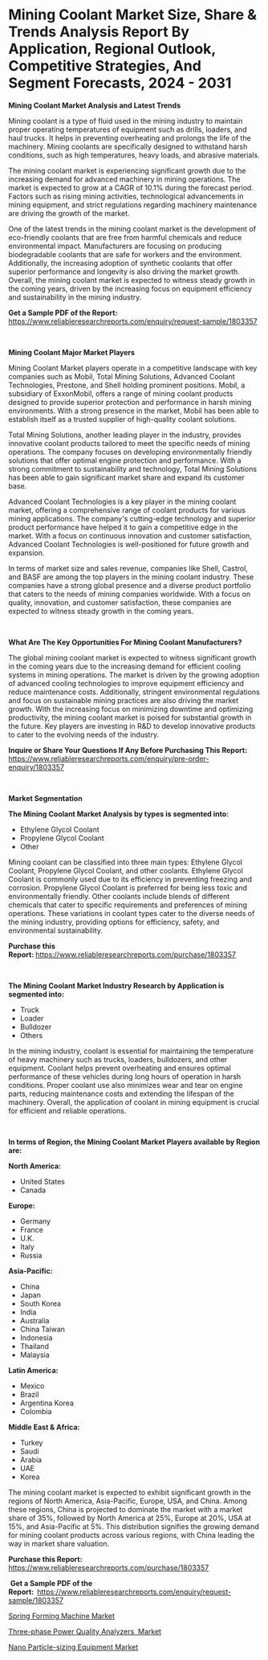 <p><h1>Mining Coolant Market Size, Share & Trends Analysis Report By Application, Regional Outlook, Competitive Strategies, And Segment Forecasts, 2024 - 2031</h1></p><p><strong>Mining Coolant Market Analysis and Latest Trends</strong></p>
<p><p>Mining coolant is a type of fluid used in the mining industry to maintain proper operating temperatures of equipment such as drills, loaders, and haul trucks. It helps in preventing overheating and prolongs the life of the machinery. Mining coolants are specifically designed to withstand harsh conditions, such as high temperatures, heavy loads, and abrasive materials.</p><p>The mining coolant market is experiencing significant growth due to the increasing demand for advanced machinery in mining operations. The market is expected to grow at a CAGR of 10.1% during the forecast period. Factors such as rising mining activities, technological advancements in mining equipment, and strict regulations regarding machinery maintenance are driving the growth of the market.</p><p>One of the latest trends in the mining coolant market is the development of eco-friendly coolants that are free from harmful chemicals and reduce environmental impact. Manufacturers are focusing on producing biodegradable coolants that are safe for workers and the environment. Additionally, the increasing adoption of synthetic coolants that offer superior performance and longevity is also driving the market growth. Overall, the mining coolant market is expected to witness steady growth in the coming years, driven by the increasing focus on equipment efficiency and sustainability in the mining industry.</p></p>
<p><strong>Get a Sample PDF of the Report:&nbsp;</strong> <a href="https://www.reliableresearchreports.com/enquiry/request-sample/1803357">https://www.reliableresearchreports.com/enquiry/request-sample/1803357</a></p>
<p>&nbsp;</p>
<p><strong>Mining Coolant Major Market Players</strong></p>
<p><p>Mining Coolant Market players operate in a competitive landscape with key companies such as Mobil, Total Mining Solutions, Advanced Coolant Technologies, Prestone, and Shell holding prominent positions. Mobil, a subsidiary of ExxonMobil, offers a range of mining coolant products designed to provide superior protection and performance in harsh mining environments. With a strong presence in the market, Mobil has been able to establish itself as a trusted supplier of high-quality coolant solutions.</p><p>Total Mining Solutions, another leading player in the industry, provides innovative coolant products tailored to meet the specific needs of mining operations. The company focuses on developing environmentally friendly solutions that offer optimal engine protection and performance. With a strong commitment to sustainability and technology, Total Mining Solutions has been able to gain significant market share and expand its customer base.</p><p>Advanced Coolant Technologies is a key player in the mining coolant market, offering a comprehensive range of coolant products for various mining applications. The company's cutting-edge technology and superior product performance have helped it to gain a competitive edge in the market. With a focus on continuous innovation and customer satisfaction, Advanced Coolant Technologies is well-positioned for future growth and expansion.</p><p>In terms of market size and sales revenue, companies like Shell, Castrol, and BASF are among the top players in the mining coolant industry. These companies have a strong global presence and a diverse product portfolio that caters to the needs of mining companies worldwide. With a focus on quality, innovation, and customer satisfaction, these companies are expected to witness steady growth in the coming years.</p></p>
<p>&nbsp;</p>
<p><strong>What Are The Key Opportunities For Mining Coolant Manufacturers?</strong></p>
<p><p>The global mining coolant market is expected to witness significant growth in the coming years due to the increasing demand for efficient cooling systems in mining operations. The market is driven by the growing adoption of advanced cooling technologies to improve equipment efficiency and reduce maintenance costs. Additionally, stringent environmental regulations and focus on sustainable mining practices are also driving the market growth. With the increasing focus on minimizing downtime and optimizing productivity, the mining coolant market is poised for substantial growth in the future. Key players are investing in R&D to develop innovative products to cater to the evolving needs of the industry.</p></p>
<p><strong>Inquire or Share Your Questions If Any Before Purchasing This Report:</strong> <a href="https://www.reliableresearchreports.com/enquiry/pre-order-enquiry/1803357">https://www.reliableresearchreports.com/enquiry/pre-order-enquiry/1803357</a></p>
<p>&nbsp;</p>
<p><strong>Market Segmentation</strong></p>
<p><strong>The Mining Coolant Market Analysis by types is segmented into:</strong></p>
<p><ul><li>Ethylene Glycol Coolant</li><li>Propylene Glycol Coolant</li><li>Other</li></ul></p>
<p><p>Mining coolant can be classified into three main types: Ethylene Glycol Coolant, Propylene Glycol Coolant, and other coolants. Ethylene Glycol Coolant is commonly used due to its efficiency in preventing freezing and corrosion. Propylene Glycol Coolant is preferred for being less toxic and environmentally friendly. Other coolants include blends of different chemicals that cater to specific requirements and preferences of mining operations. These variations in coolant types cater to the diverse needs of the mining industry, providing options for efficiency, safety, and environmental sustainability.</p></p>
<p><strong>Purchase this Report:&nbsp;</strong><a href="https://www.reliableresearchreports.com/purchase/1803357">https://www.reliableresearchreports.com/purchase/1803357</a></p>
<p>&nbsp;</p>
<p><strong>The Mining Coolant Market Industry Research by Application is segmented into:</strong></p>
<p><ul><li>Truck</li><li>Loader</li><li>Bulldozer</li><li>Others</li></ul></p>
<p><p>In the mining industry, coolant is essential for maintaining the temperature of heavy machinery such as trucks, loaders, bulldozers, and other equipment. Coolant helps prevent overheating and ensures optimal performance of these vehicles during long hours of operation in harsh conditions. Proper coolant use also minimizes wear and tear on engine parts, reducing maintenance costs and extending the lifespan of the machinery. Overall, the application of coolant in mining equipment is crucial for efficient and reliable operations.</p></p>
<p>&nbsp;</p>
<p><strong>In terms of Region, the Mining Coolant Market Players available by Region are:</strong></p>
<p>
    <p> <strong> North America: </strong>
        <ul>
            <li>United States</li>
            <li>Canada</li>
        </ul>
        </p> 
    <p> <strong> Europe: </strong>
        <ul>
            <li>Germany</li>
            <li>France</li>
            <li>U.K.</li>
            <li>Italy</li>
            <li>Russia</li>
        </ul>
        </p> 
    <p> <strong> Asia-Pacific: </strong>
        <ul>
            <li>China</li>
            <li>Japan</li>
            <li>South Korea</li>
            <li>India</li>
            <li>Australia</li>
            <li>China Taiwan</li>
            <li>Indonesia</li>
            <li>Thailand</li>
            <li>Malaysia</li>
        </ul>
        </p> 
    <p> <strong> Latin America: </strong>
        <ul>
            <li>Mexico</li>
            <li>Brazil</li>
            <li>Argentina Korea</li>
            <li>Colombia</li>
        </ul>
        </p> 
    <p> <strong> Middle East & Africa: </strong>
        <ul>
            <li>Turkey</li>
            <li>Saudi</li>
            <li>Arabia</li>
            <li>UAE</li>
            <li>Korea</li>
        </ul>
    </p>
    </p>
<p><p>The mining coolant market is expected to exhibit significant growth in the regions of North America, Asia-Pacific, Europe, USA, and China. Among these regions, China is projected to dominate the market with a market share of 35%, followed by North America at 25%, Europe at 20%, USA at 15%, and Asia-Pacific at 5%. This distribution signifies the growing demand for mining coolant products across various regions, with China leading the way in market share valuation.</p></p>
<p><strong>Purchase this Report: </strong><a href="https://www.reliableresearchreports.com/purchase/1803357">https://www.reliableresearchreports.com/purchase/1803357</a></p>
<p>&nbsp;<strong>Get a Sample PDF of the Report:&nbsp;&nbsp;</strong><a href="https://www.reliableresearchreports.com/enquiry/request-sample/1803357">https://www.reliableresearchreports.com/enquiry/request-sample/1803357</a></p>
<p><strong></strong></p>
<p><p><a href="https://view.publitas.com/reportprime-1/spring-forming-machine-market-share-market-new-trends-analysis-report-by-type-by-application-by-end-use-by-region-and-segment-forecasts-2024-2031/">Spring Forming Machine Market</a></p><p><a href="https://view.publitas.com/reportprime-1/decoding-the-three-phase-power-quality-analyzers-market-a-deep-dive-into-the-latest-market-trends-market-segmentation-and-competitive-analysis/">Three-phase Power Quality Analyzers  Market</a></p><p><a href="https://view.publitas.com/reportprime-1/nano-particle-sizing-equipment-market-size-evaluating-its-market-trends-growth-and-projections-2024-2031/">Nano Particle-sizing Equipment Market</a></p></p>